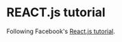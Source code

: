# REACT.js tutorial

Following Facebook's [React.js tutorial](https://facebook.github.io/react/docs/tutorial.html).
